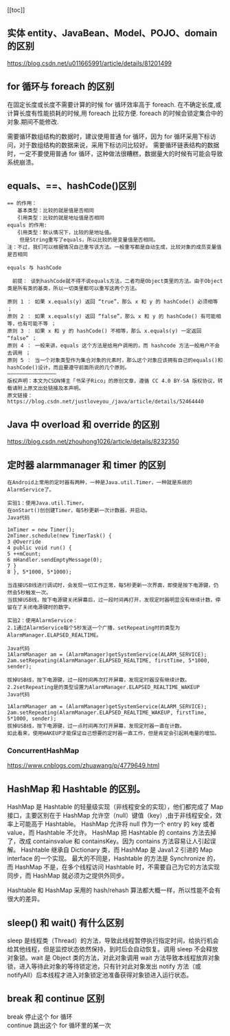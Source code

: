 [[toc]]

## 实体 entity、JavaBean、Model、POJO、domain 的区别

<https://blog.csdn.net/u011665991/article/details/81201499>

## for 循环与 foreach 的区别

在固定长度或长度不需要计算的时候 for 循环效率高于 foreach.
在不确定长度,或计算长度有性能损耗的时候,用 foreach 比较方便.
foreach 的时候会锁定集合中的对象.期间不能修改.

需要循环数组结构的数据时，建议使用普通 for 循环，因为 for 循环采用下标访问，对于数组结构的数据来说，采用下标访问比较好。
需要循环链表结构的数据时，一定不要使用普通 for 循环，这种做法很糟糕，数据量大的时候有可能会导致系统崩溃。

## equals、==、hashCode()区别

```
== 的作用：
　　基本类型：比较的就是值是否相同
　　引用类型：比较的就是地址值是否相同
equals 的作用:
　　引用类型：默认情况下，比较的是地址值。
    但是String重写了equals，所以比较的是变量值是否相同。
注：不过，我们可以根据情况自己重写该方法。一般重写都是自动生成，比较对象的成员变量值是否相同

```

```
equals 与 hashCode

　前提： 谈到hashCode就不得不说equals方法，二者均是Object类里的方法。由于Object类是所有类的基类，所以一切类里都可以重写这两个方法。

原则 1 ： 如果 x.equals(y) 返回 “true”，那么 x 和 y 的 hashCode() 必须相等 ；
原则 2 ： 如果 x.equals(y) 返回 “false”，那么 x 和 y 的 hashCode() 有可能相等，也有可能不等 ；
原则 3 ： 如果 x 和 y 的 hashCode() 不相等，那么 x.equals(y) 一定返回 “false” ；
原则 4 ： 一般来讲，equals 这个方法是给用户调用的，而 hashcode 方法一般用户不会去调用 ；
原则 5 ： 当一个对象类型作为集合对象的元素时，那么这个对象应该拥有自己的equals()和hashCode()设计，而且要遵守前面所说的几个原则。
————————————————
版权声明：本文为CSDN博主「书呆子Rico」的原创文章，遵循 CC 4.0 BY-SA 版权协议，转载请附上原文出处链接及本声明。
原文链接：https://blog.csdn.net/justloveyou_/java/article/details/52464440
```

## Java 中 overload 和 override 的区别

<https://blog.csdn.net/zhouhong1026/article/details/8232350>

## 定时器 alarmmanager 和 timer 的区别

```
在Android上常用的定时器有两种，一种是Java.util.Timer，一种就是系统的AlarmService了。

实验1：使用Java.util.Timer。
在onStart()创创建Timer，每5秒更新一次计数器，并启动。
Java代码

1mTimer = new Timer();
2mTimer.schedule(new TimerTask() {
3 @Override
4 public void run() {
5 ++mCount;
6 mHandler.sendEmptyMessage(0);
7 }
8 }, 5*1000, 5*1000);

当连接USB线进行调试时，会发现一切工作正常，每5秒更新一次界面，即使是按下电源键，仍然会5秒触发一次。
当拔掉USB线，按下电源键关闭屏幕后，过一段时间再打开，发现定时器明显没有继续计数，停留在了关闭电源键时的数字。

实验2：使用AlarmService：
2.1通过AlarmService每个5秒发送一个广播，setRepeating时的类型为AlarmManager.ELAPSED_REALTIME。

Java代码
1AlarmManager am = (AlarmManager)getSystemService(ALARM_SERVICE);
2am.setRepeating(AlarmManager.ELAPSED_REALTIME, firstTime, 5*1000, sender);

拔掉USB线，按下电源键，过一段时间再次打开屏幕，发现定时器没有继续计数。
2.2setRepeating是的类型设置为AlarmManager.ELAPSED_REALTIME_WAKEUP
Java代码

1AlarmManager am = (AlarmManager)getSystemService(ALARM_SERVICE);
2am.setRepeating(AlarmManager.ELAPSED_REALTIME_WAKEUP, firstTime, 5*1000, sender);
拔掉USB线，按下电源键，过一点时间再次打开屏幕，发现定时器一直在计数。
如此看来，使用WAKEUP才能保证自己想要的定时器一直工作，但是肯定会引起耗电量的增加。
```

### ConcurrentHashMap

<https://www.cnblogs.com/zhuawang/p/4779649.html>

## HashMap 和 Hashtable 的区别。

HashMap 是 Hashtable 的轻量级实现（非线程安全的实现），他们都完成了 Map 接口，主要区别在于 HashMap 允许空（null）键值（key）,由于非线程安全，效率上可能高于 Hashtable。
HashMap 允许将 null 作为一个 entry 的 key 或者 value，而 Hashtable 不允许。
HashMap 把 Hashtable 的 contains 方法去掉了，改成 containsvalue 和 containsKey。因为 contains 方法容易让人引起误解。 Hashtable 继承自 Dictionary 类，而 HashMap 是 Java1.2 引进的 Map interface 的一个实现。
最大的不同是，Hashtable 的方法是 Synchronize 的，而 HashMap 不是，在多个线程访问 Hashtable 时，不需要自己为它的方法实现同步，而 HashMap 就必须为之提供外同步。

Hashtable 和 HashMap 采用的 hash/rehash 算法都大概一样，所以性能不会有很大的差异。

## sleep() 和 wait() 有什么区别

sleep 是线程类（Thread）的方法，导致此线程暂停执行指定时间，给执行机会给其他线程，但是监控状态依然保持，到时后会自动恢复。调用 sleep 不会释放对象锁。wait 是 Object 类的方法，对此对象调用 wait 方法导致本线程放弃对象锁，进入等待此对象的等待锁定池，只有针对此对象发出 notify 方法（或 notifyAll）后本线程才进入对象锁定池准备获得对象锁进入运行状态。

## break 和 continue 区别

break 停止这个 for 循环  
continue 跳出这个 for 循环里的某一次
